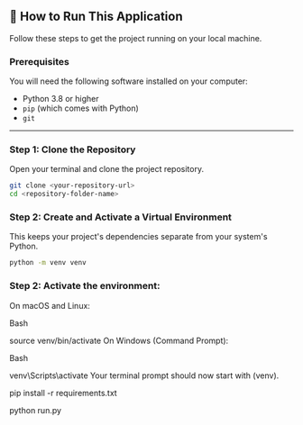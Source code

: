 ## 🚀 How to Run This Application

Follow these steps to get the project running on your local machine.

### Prerequisites

You will need the following software installed on your computer:

- Python 3.8 or higher
- `pip` (which comes with Python)
- `git`

---

### Step 1: Clone the Repository

Open your terminal and clone the project repository.

```bash
git clone <your-repository-url>
cd <repository-folder-name>
```

### Step 2: Create and Activate a Virtual Environment

This keeps your project's dependencies separate from your system's Python.

```bash
python -m venv venv
```

### Step 2: Activate the environment:

On macOS and Linux:

Bash

source venv/bin/activate
On Windows (Command Prompt):

Bash

venv\Scripts\activate
Your terminal prompt should now start with (venv).

pip install -r requirements.txt

python run.py

